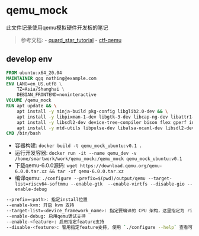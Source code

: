 # qemu_mock
此文件记录使用qemu模拟硬件开发板的笔记

> 参考文档:
    - [quard_star_tutorial](https://quard-star-tutorial.readthedocs.io/zh-cn/latest/)
    - [ctf-qemu](https://ctf-wiki.org/pwn/virtualization/qemu/)

## develop env

```Dockerfile
FROM ubuntu:x64_20.04
MAINTAINER qgq nothing@example.com
ENV LANG=en_US.utf8 \
    TZ=Asia/Shanghai \
    DEBIAN_FRONTEND=noninteractive
VOLUME /qemu_mock
RUN apt update && \
    apt install -y ninja-build pkg-config libglib2.0-dev && \
    apt install -y libpixman-1-dev libgtk-3-dev libcap-ng-dev libattr1-dev && \
    apt install -y libsdl2-dev device-tree-compiler bison flex gperf intltool && \
    apt install -y mtd-utils libpulse-dev libalsa-ocaml-dev libsdl2-dev libslirp-dev
CMD /bin/bash
```
- 容器构建: `docker build -t qemu_mock_ubuntu:v0.1 .`
- 运行开发容器: `docker run -it --name qemu_dev -v /home/smartwork/work/qemu_mock:/qemu_mock qemu_mock_ubuntu:v0.1`
- 下载qemu-6.0.0源码: `wget https://download.qemu.org/qemu-6.0.0.tar.xz && tar -xf qemu-6.0.0.tar.xz`
- 编译qemu: `./configure --prefix=$(pwd)/output/qemu --target-list=riscv64-softmmu --enable-gtk  --enable-virtfs --disable-gio --enable-debug`

```sh
--prefix=<path>: 指定install位置
--enable-kvm: 开启 kvm 支持
--target-list=<device_framework_name>: 指定要编译的 CPU 架构，这里指定为 riscv64-softmmu 即表示我们要编译 risc 架构的 64 位 CPU
--enable-debug: 启用qemu调试支持
--enable-<feature>: 启用指定feature支持
--disable-<feature>: 警用指定feature支持, 使用 `./configure --help` 查看可选feature
```